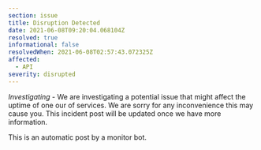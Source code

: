 ```yaml
---
section: issue
title: Disruption Detected
date: 2021-06-08T09:20:04.068104Z
resolved: true
informational: false
resolvedWhen: 2021-06-08T02:57:43.072325Z
affected:
  - API
severity: disrupted
---
```

*Investigating* - We are investigating a potential issue that might affect the uptime of one our of services. We are sorry for any inconvenience this may cause you. This incident post will be updated once we have more information.

This is an automatic post by a monitor bot.
        